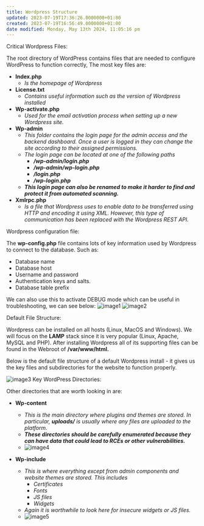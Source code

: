 ```yaml
---
title: Wordpress Structure
updated: 2023-07-19T17:36:26.0000000+01:00
created: 2023-07-19T16:56:49.0000000+01:00
date modified: Monday, May 13th 2024, 11:05:16 pm
---
```


Critical Wordpress Files:

The root directory of WordPress contains files that are needed to configure WordPress to function correctly, The most key files are:

- **Index.php**
  - *Is the homepage of Wordpress*
- **License.txt**
  - *Contains useful information such as the version of Wordpress installed*
- **Wp-activate.php**
  - *Used for the email activation process when setting up a new Wordpress site.*
- **Wp-admin**
  - *This folder contains the login page for the admin access and the backend dashboard. Once a user is logged in they can change the site according to their assigned permissions.*
  - *The login page can be located at one of the following paths*
    - ***/wp-admin/login.php***
    - ***/wp-admin/wp-login.php***
    - ***/login.php***
    - ***/wp-login.php***
  - ***This login page can also be renamed to make it harder to find and protect it from automated scanning.***
- **Xmlrpc.php**
  - *Is a file that Wordpress uses to enable data to be transferred using HTTP and encoding it using XML. However, this type of communication has been replaced with the Wordpress REST API.*

Wordpress configuration file:

The **wp-config.php** file contains lots of key information used by Wordpress to connect to the database. Such as:

- Database name
- Database host
- Username and password
- Authentication keys and salts.
- Database table prefix

We can also use this to activate DEBUG mode which can be useful in troubleshooting, we can see below:
![image1](../../../../_resources/image1-121.png)
![image2](../../../../_resources/image2-98.png)

Default File Structure:

Wordpress can be installed on all hosts (Linux, MacOS and Windows). We will focus on the **LAMP** stack since it is very popular (Linux, Apache, MySQL and PHP). After installing Wordpress all of its supporting files can be found in the Webroot of **/var/www/html.**

Below is the default file structure of a default Wordpress install - it gives us the key files and subdirectories for the website to function properly.

![image3](../../../../_resources/image3-79.png)
Key WordPress Directories:

Other directories that are worth looking in are:

- **Wp-content**
  - *This is the main directory where plugins and themes are stored. In particular, **uploads/** is usually where any files are uploaded to the platform.*
  - ***These directories should be carefully enumerated because they can have data that could lead to RCEs or other vulnerabilities.***
  - ![image4](../../../../_resources/image4-64.png)

- **Wp-include**
  - *This is where everything except from admin components and website themes are stored. This includes*
    - *Certificates*
    - *Fonts*
    - *JS files*
    - *Widgets*
  - *Again it is worthwhile to look here for insecure widgets or JS files.*
  - ![image5](../../../../_resources/image5-50.png)

